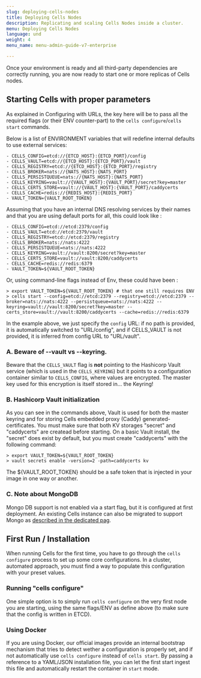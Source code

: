 ```yaml
---
slug: deploying-cells-nodes
title: Deploying Cells Nodes
description: Replicating and scaling Cells Nodes inside a cluster.
menu: Deploying Cells Nodes
language: und
weight: 4
menu_name: menu-admin-guide-v7-enterprise

---
```

Once your environment is ready and all third-party dependencies are correctly running, you are now ready to start one or more 
replicas of Cells nodes.

## Starting Cells with proper parameters

As explained in Configuring with URLs, the key here will be to pass all the required flags (or their ENV counter-part) to the `cells configure`/`cells start` commands.

Below is a list of ENVIRONMENT variables that will redefine internal defaults to use external services:

    - CELLS_CONFIG=etcd://{ETCD_HOST}:{ETCD_PORT}/config
    - CELLS_VAULT=etcd://{ETCD_HOST}:{ETCD_PORT}/vault
    - CELLS_REGISTRY=etcd://{ETCD_HOST}:{ETCD_PORT}/registry
    - CELLS_BROKER=nats://{NATS_HOST}:{NATS_PORT}
    - CELLS_PERSISTQUEUE=nats://{NATS_HOST}:{NATS_PORT}
    - CELLS_KEYRING=vault://{VAULT_HOST}:{VAULT_PORT}/secret?key=master
    - CELLS_CERTS_STORE=vault://{VAULT_HOST}:{VAULT_PORT}/caddycerts
    - CELLS_CACHE=redis://{REDIS_HOST}:{REDIS_PORT}
    - VAULT_TOKEN={VAULT_ROOT_TOKEN}

Assuming that you have an internal DNS resolving services by their names and that you are using default ports for all, this could look like : 

    - CELLS_CONFIG=etcd://etcd:2379/config
    - CELLS_VAULT=etcd://etcd:2379/vault
    - CELLS_REGISTRY=etcd://etcd:2379/registry
    - CELLS_BROKER=nats://nats:4222
    - CELLS_PERSISTQUEUE=nats://nats:4222
    - CELLS_KEYRING=vault://vault:8200/secret?key=master
    - CELLS_CERTS_STORE=vault://vault:8200/caddycerts
    - CELLS_CACHE=redis://redis:6379
    - VAULT_TOKEN=${VAULT_ROOT_TOKEN}

Or, using command-line flags instead of Env, these could have been : 

    > export VAULT_TOKEN=${VAULT_ROOT_TOKEN} # that one still requires ENV 
    > cells start --config=etcd://etcd:2379 --registry=etcd://etcd:2379 --broker=nats://nats:4222 --persistqueue=nats://nats:4222 --keyring=vault://vault:8200/secret?key=master --certs_store=vault://vault:8200/caddycerts --cache=redis://redis:6379

In the example above, we just specify the `config` URL: if no path is provided, it is automatically switched to "URL/config", and if CELLS_VAULT is not provided, it is inferred from config URL to "URL/vault". 

### A. Beware of --vault vs --keyring.

Beware that the `CELLS_VAULT` flag is **not** pointing to the Hashicorp Vault service (which is used in the `CELLS_KEYRING`) but it points to a configuration container similar to `CELLS_CONFIG`, where values are encrypted. The master key used for this encryption is itself stored in... the Keyring!

### B. Hashicorp Vault initialization

As you can see in the commands above, Vault is used for both the master keyring and for storing Cells embedded proxy (Caddy) generated-certificates. You must make sure that both KV storages "secret" and "caddycerts" are createad before starting. On a basic Vault install, the "secret" does exist by default, but you must create "caddycerts" with the following command: 

    > export VAULT_TOKEN=${VAULT_ROOT_TOKEN}
    > vault secrets enable -version=2 -path=caddycerts kv

The ${VAULT_ROOT_TOKEN} should be a safe token that is injected in your image in one way or another. 

### C. Note about MongoDB

Mongo DB support is not enabled via a start flag, but it is configured at first deployment. An existing Cells instance can also be migrated to support Mongo as [described in the dedicated pag](https://docs.pydio.com/en/docs/cells/v4/configuring-mongo-storage).

## First Run / Installation

When running Cells for the first time, you have to go through the `cells configure` process to set up some core configurations. In a cluster, automated approach, you must find a way to populate this configuration with your preset values. 

### Running "cells configure"

One simple option is to simply run `cells configure` on the very first node you are starting, using the same flags/ENV as define above (to make sure that the config is written in ETCD).

### Using Docker

If you are using Docker, our official images provide an internal bootstrap mechanism that tries to detect wether a configuration is properly set, and if not automatically use `cells configure` instead of `cells start`. By passing a reference to a YAML/JSON installation file, you can let the first start ingest this file and automatically restart the container in `start` mode.